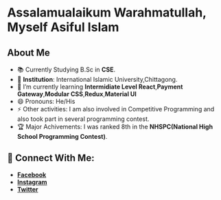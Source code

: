 # Assalamualaikum Warahmatullah, Myself **Asiful Islam**


## About Me
- 📚 Currently Studying B.Sc in **CSE**. 
- 🏫 **Institution**: International Islamic University,Chittagong.
- 🌱 I’m currently learning **Intermidiate Level React**,**Payment Gateway**,**Modular CSS**,**Redux**,**Material UI**
- 😄 Pronouns: He/His
- ⚡ Other activities: I am also involved in Competitive Programming and also took part in several programming contest.
- 🏆 Major Achivements: I was ranked 8th in the **NHSPC(National High School Programming Contest)**.

## 🔗 Connect With Me:
- [**Facebook**](https://www.facebook.com/awfulasiful/)
- [**Instagram**](https://www.instagram.com/awful_asiful/)
- [**Twitter**](https://twitter.com/iAsiful)


